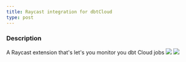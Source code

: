 ```yaml
---
title: Raycast integration for dbtCloud
type: post
---
```


### Description
A Raycast extension that's let's you monitor you dbt Cloud jobs
![](/misc/dbt_raycast_demo.gif)
![](/misc/dbt_raycast_demo.png)